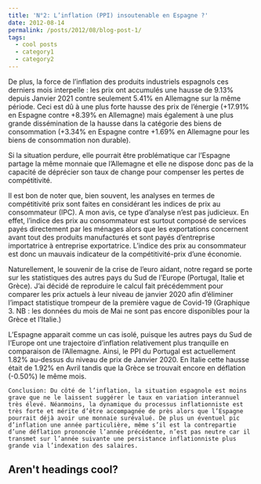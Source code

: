 ```yaml
---
title: 'N°2: L’inflation (PPI) insoutenable en Espagne ?'
date: 2012-08-14
permalink: /posts/2012/08/blog-post-1/
tags:
  - cool posts
  - category1
  - category2
---
```


  De plus, la force de l’inflation des produits industriels espagnols ces derniers mois interpelle : les prix ont accumulés une hausse de 9.13% depuis Janvier 2021 contre seulement 5.41% en Allemagne sur la même période. Ceci est dû à une plus forte hausse des prix de l’énergie (+17.91% en Espagne contre +8.39% en Allemagne)  mais également à une plus grande dissémination de la hausse dans la catégorie des biens de consommation (+3.34% en Espagne contre +1.69% en Allemagne pour les biens de consommation non durable).

  Si la situation perdure, elle pourrait être problématique car l’Espagne partage la même monnaie que l’Allemagne et elle ne dispose donc pas de la capacité de déprécier son taux de change pour compenser les pertes de compétitivité. 

  Il est bon de noter que, bien souvent, les analyses en termes de compétitivité prix sont faites en considérant les indices de prix au consommateur (IPC). A mon avis, ce type d’analyse n’est pas judicieux. En effet, l’indice des prix au consommateur est surtout composé de services payés directement par les ménages alors que les exportations concernent avant tout des produits manufacturés et sont payés d’entreprise importatrice à entreprise exportatrice. L’indice des prix au consommateur est donc un mauvais indicateur de la compétitivité-prix d’une économie. 
        
  Naturellement, le souvenir de la crise de l’euro aidant, notre regard se porte sur les statistiques des autres pays du Sud de l’Europe (Portugal, Italie et Grèce). J’ai décidé de reproduire le calcul fait précédemment pour comparer les prix actuels à leur niveau de janvier 2020 afin d’éliminer l’impact statistique trompeur de la première vague de Covid-19 (Graphique 3. NB : les données du mois de Mai ne sont pas encore disponibles pour la Grèce et l’Italie.) 

  L’Espagne apparait comme un cas isolé, puisque les autres pays du Sud de l’Europe ont une trajectoire d’inflation relativement plus tranquille en comparaison de l’Allemagne. Ainsi, le PPI du Portugal est actuellement 1.82% au-dessus du niveau de prix de Janvier 2020. En Italie cette hausse était de 1.92% en Avril tandis que la Grèce se trouvait encore en déflation (-0.50%) le même mois. 

 	Conclusion: Du côté de l’inflation, la situation espagnole est moins grave que ne le laissent suggérer le taux en variation interannuel très élevé. Néanmoins, la dynamique du processus inflationniste est très forte et mérite d’être accompagnée de près alors que l’Espagne pourrait déjà avoir une monnaie surévalué. De plus un éventuel pic d’inflation une année particulière, même s’il est la contrepartie d’une déflation prononcée l’année précédente, n’est pas neutre car il transmet sur l’année suivante une persistance inflationniste plus grande via l’indexation des salaires. 


Aren't headings cool?
------
